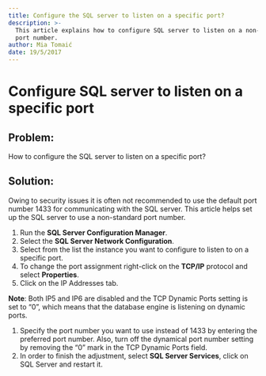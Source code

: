 ```yaml
---
title: Configure the SQL server to listen on a specific port?
description: >-
  This article explains how to configure SQL server to listen on a non-standard
  port number.
author: Mia Tomaić
date: 19/5/2017
---
```


# Configure SQL server to listen on a specific port

## Problem:

How to configure the SQL server to listen on a specific port?

## Solution:

Owing to security issues it is often not recommended to use the default port number 1433 for communicating with the SQL server. This article helps set up the SQL server to use a non-standard port number.

1. Run the **SQL Server Configuration Manager**.
2. Select the **SQL Server Network Configuration**.
3. Select from the list the instance you want to configure to listen to on a specific port.
4. To change the port assignment right-click on the **TCP/IP** protocol and select **Properties**.
5. Click on the IP Addresses tab.

**Note**: Both IP5 and IP6 are disabled and the TCP Dynamic Ports setting is set to “0”, which means that the database engine is listening on dynamic ports.

1. Specify the port number you want to use instead of 1433 by entering the preferred port number. Also, turn off the dynamical port number setting by removing the “0” mark in the TCP Dynamic Ports field.
2. In order to finish the adjustment, select **SQL Server Services**, click on SQL Server and restart it.

